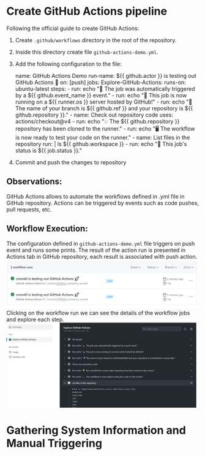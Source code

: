 # Create GitHub Actions pipeline

Following the official guide to create GitHub Actions:
1. Create `.github/workflows` directory in the root of the repository.
2. Inside this directory create file `github-actions-demo.yml`.
3. Add the following configuration to the file:

    name: GitHub Actions Demo
    run-name: ${{ github.actor }} is testing out GitHub Actions 🚀
    on: [push]
    jobs:
    Explore-GitHub-Actions:
        runs-on: ubuntu-latest
        steps:
        - run: echo "🎉 The job was automatically triggered by a ${{ github.event_name }} event."
        - run: echo "🐧 This job is now running on a ${{ runner.os }} server hosted by GitHub!"
        - run: echo "🔎 The name of your branch is ${{ github.ref }} and your repository is ${{ github.repository }}."
        - name: Check out repository code
            uses: actions/checkout@v4
        - run: echo "💡 The ${{ github.repository }} repository has been cloned to the runner."
        - run: echo "🖥️ The workflow is now ready to test your code on the runner."
        - name: List files in the repository
            run: |
            ls ${{ github.workspace }}
        - run: echo "🍏 This job's status is ${{ job.status }}."
4. Commit and push the changes to repository

## Observations:
GitHub Actions allows to automate the workflows defined in .yml file in GitHub repository. Actions can be triggered by events such as code pushes, pull requests, etc.

## Workflow Execution:
The configuration defined in `github-actions-demo.yml` file triggers on push event and runs some prints. The result of the action run is presented in Actions tab in GitHub repository, each result is associated with push action. 
![GitHub Actions](./imgs/workflow.PNG)
Clicking on the workflow run we can see the details of the workflow jobs and explore each step.
![Workflow steps](./imgs/explore.PNG)


# Gathering System Information and Manual Triggering
